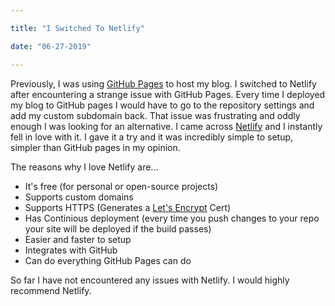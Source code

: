 ```yaml
---

title: "I Switched To Netlify"

date: "06-27-2019"

---
```


Previously, I was using [GitHub Pages](https://pages.github.com/) to host my blog. I switched to Netlify after encountering a strange issue with GitHub Pages. Every time I deployed my blog to GitHub pages I would have to go to the repository settings and add my custom subdomain back. That issue was frustrating and oddly enough I was looking for an alternative. I came across [Netlify](https://www.netlify.com/) and I instantly fell in love with it. I gave it a try and it was incredibly simple to setup, simpler than GitHub pages in my opinion.

The reasons why I love Netlify are...

 - It's free (for personal or open-source projects)
 - Supports custom domains
 - Supports HTTPS (Generates a [Let's Encrypt](https://letsencrypt.org/) Cert)
 - Has Continious deployment (every time you push changes to your repo your site will be deployed if the build passes)
 - Easier and faster to setup
 - Integrates with GitHub
 - Can do everything GitHub Pages can do
 
So far I have not encountered any issues with Netlify. I would highly recommend Netlify.